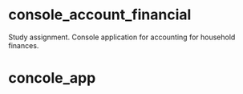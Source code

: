 # console_account_financial
Study assignment.
Console application for accounting for household finances.
# concole_app
